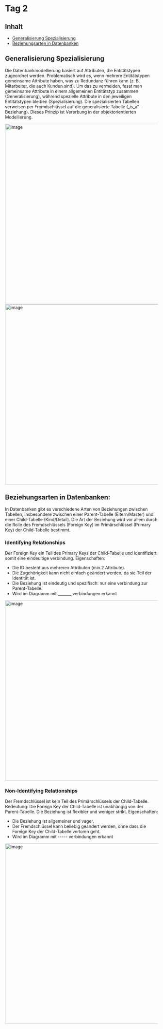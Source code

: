 # Tag 2
## Inhalt
- [ Generalisierung Spezialisierung](#generalisierung-spezialisierung)
- [ Beziehungsarten in Datenbanken](#beziehungsarten-in-datenbanken)
## Generalisierung Spezialisierung 
Die Datenbankmodellierung basiert auf Attributen, die Entitätstypen zugeordnet werden. 
Problematisch wird es, wenn mehrere Entitätstypen gemeinsame Attribute haben, was zu Redundanz führen kann (z. B. Mitarbeiter, die auch Kunden sind).
Um das zu vermeiden, fasst man gemeinsame Attribute in einem allgemeinen Entitätstyp zusammen (Generalisierung), während spezielle Attribute in den jeweiligen Entitätstypen bleiben (Spezialisierung).
Die spezialisierten Tabellen verweisen per Fremdschlüssel auf die generalisierte Tabelle („is_a“-Beziehung). Dieses Prinzip ist Vererbung in der objektorientierten Modellierung.

<img width="592" alt="image" src="https://github.com/user-attachments/assets/a57d5128-3b6e-4316-b252-26e98f35ab6a" />
<img width="592" alt="image" src="https://github.com/user-attachments/assets/26a22c0c-5ee5-4808-a419-7c5f334149d1" />

## Beziehungsarten in Datenbanken:
In Datenbanken gibt es verschiedene Arten von Beziehungen zwischen Tabellen, insbesondere zwischen einer Parent-Tabelle (Eltern/Master) und einer Child-Tabelle (Kind/Detail). Die Art der Beziehung wird vor allem durch die Rolle des Fremdschlüssels (Foreign Key) im Primärschlüssel (Primary Key) der Child-Tabelle bestimmt.
### Identifying Relationships
Der Foreign Key ein Teil des Primary Keys der Child-Tabelle und identifiziert somit eine eindeuitige verbindung.
Eigenschaften:
- Die ID besteht aus mehreren Attributen (min.2 Attribute).
- Die Zugehörigkeit kann nicht einfach geändert werden, da sie Teil der Identität ist.
- Die Beziehung ist eindeutig und spezifisch: nur eine verbindung zur  Parent-Tabelle.
-  Wird im Diagramm mit _______ verbindungen erkannt
 <img width="592" alt="image" src="https://github.com/user-attachments/assets/dd29b2bb-2a27-499a-af7a-bbde31cea73c" />
 
### Non-Identifying Relationships
Der Fremdschlüssel ist kein Teil des Primärschlüssels der Child-Tabelle.
Bedeutung:
Die Foreign Key der Child-Tabelle ist unabhängig von der Parent-Tabelle. Die Beziehung ist flexibler und weniger strikt.
Eigenschaften:
- Die Beziehung ist allgemeiner und vager.
- Der Fremdschlüssel kann beliebig geändert werden, ohne dass die Foreign Key der Child-Tabelle verloren geht.
- Wird im Diagramm mit ----- verbindungen erkannt
<img width="592" alt="image" src="https://github.com/user-attachments/assets/6376a314-def1-4fb4-90d8-1db41876c92b" />
